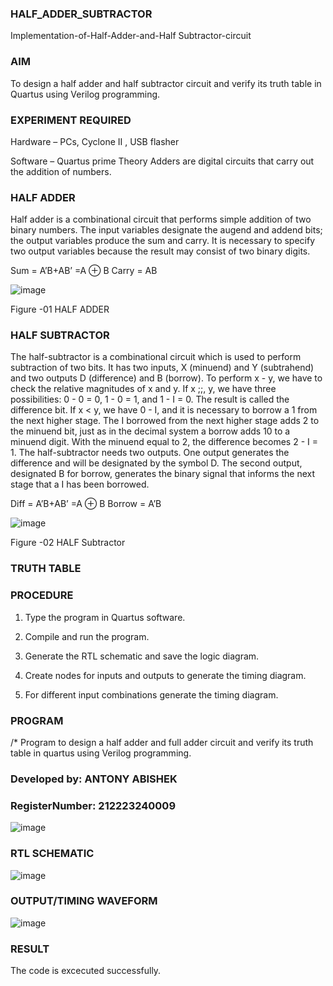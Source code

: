 ### HALF_ADDER_SUBTRACTOR

Implementation-of-Half-Adder-and-Half Subtractor-circuit

### AIM

To design a half adder and half subtractor circuit and verify its truth table in Quartus using Verilog programming.

### EXPERIMENT REQUIRED 

Hardware – PCs, Cyclone II , USB flasher 

Software – Quartus prime Theory Adders are digital circuits that carry out the addition of numbers.

### HALF ADDER

Half adder is a combinational circuit that performs simple addition of two binary numbers. The input variables designate the augend and addend bits; the output variables produce the sum and carry. It is necessary to specify two output variables because the result may consist of two binary digits.

Sum = A’B+AB’ =A ⊕ B Carry = AB

![image](https://github.com/naavaneetha/HALF_ADDER_SUBTRACTOR/assets/154305477/bd4a0b2c-cdbc-4184-ab08-81578f121e1f)

Figure -01 HALF ADDER

### HALF SUBTRACTOR

The half-subtractor is a combinational circuit which is used to perform subtraction of two bits. It has two inputs, X (minuend) and Y (subtrahend) and two outputs D (difference) and B (borrow). To perform x - y, we have to check the relative magnitudes of x and y. If x ;;, y, we have three possibilities: 0 - 0 = 0, 1 - 0 = 1, and 1 - I = 0. The result is called the difference bit. If x < y, we have 0 - I, and it is necessary to borrow a 1 from the next higher stage. The I borrowed from the next higher stage adds 2 to the minuend bit, just as in the decimal system a borrow adds 10 to a minuend digit. With the minuend equal to 2, the difference becomes 2 - I = 1. The half-subtractor needs two outputs. One output generates the difference and will be designated by the symbol D. The second output, designated B for borrow, generates the binary signal that informs the next stage that a I has been borrowed. 

Diff = A’B+AB’ =A ⊕ B
Borrow = A’B

 ![image](https://github.com/naavaneetha/HALF_ADDER_SUBTRACTOR/assets/154305477/d76b099c-513f-4e7c-843a-e2fd028a531a)

Figure -02 HALF Subtractor

### TRUTH TABLE

### PROCEDURE

1.	Type the program in Quartus software.

2.	Compile and run the program.

3.	Generate the RTL schematic and save the logic diagram.

4.	Create nodes for inputs and outputs to generate the timing diagram.

5.	For different input combinations generate the timing diagram.


### PROGRAM

/* Program to design a half adder and full adder circuit and verify its truth table in quartus using Verilog programming.

### Developed by: ANTONY ABISHEK

### RegisterNumber: 212223240009

![image](https://github.com/user-attachments/assets/a70b7815-bad6-4eb3-aaa2-929ddbcc6756)

### RTL SCHEMATIC

![image](https://github.com/user-attachments/assets/6494ce5b-9ca1-4485-a77c-ad8552c7b606)

### OUTPUT/TIMING WAVEFORM

![image](https://github.com/user-attachments/assets/7134ba6e-cf22-4b15-ac40-fd60fc02a452)

### RESULT 

The code is excecuted successfully.


